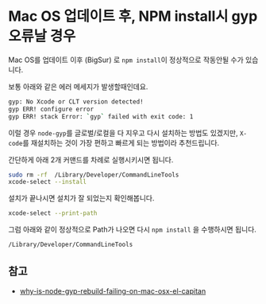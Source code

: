 # Mac OS 업데이트 후, NPM install시 gyp 오류날 경우

Mac OS를 업데이트 이후 (BigSur) 로 `npm install`이 정상적으로 작동안될 수가 있습니다.  
  
보통 아래와 같은 에러 메세지가 발생할때인데요. 

```bash
gyp: No Xcode or CLT version detected!
gyp ERR! configure error 
gyp ERR! stack Error: `gyp` failed with exit code: 1
```

이럴 경우 `node-gyp`를 글로벌/로컬을 다 지우고 다시 설치하는 방법도 있겠지만, `X-code`를 재설치하는 것이 가장 편하고 빠르게 되는 방법이라 추천드립니다.  
  
간단하게 아래 2개 커맨드를 차례로 실행시키시면 됩니다.

```bash
sudo rm -rf  /Library/Developer/CommandLineTools
xcode-select --install
```

설치가 끝나시면 설치가 잘 되었는지 확인해봅니다.

```bash
xcode-select --print-path
```

그럼 아래와 같이 정상적으로 Path가 나오면 다시 `npm install` 을 수행하시면 됩니다.

```bash
/Library/Developer/CommandLineTools
```

## 참고

* [why-is-node-gyp-rebuild-failing-on-mac-osx-el-capitan](https://stackoverflow.com/questions/38058386/why-is-node-gyp-rebuild-failing-on-mac-osx-el-capitan)